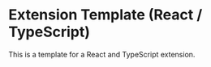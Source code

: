 # Extension Template (React / TypeScript)

This is a template for a React and TypeScript extension.
